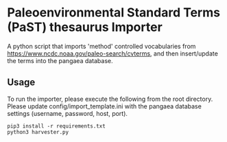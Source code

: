 # Paleoenvironmental Standard Terms (PaST) thesaurus Importer
A python script that imports 'method' controlled vocabularies from https://www.ncdc.noaa.gov/paleo-search/cvterms, and then insert/update the terms into the pangaea database.

## Usage
To run the importer, please execute the following from the root directory. Please update config/import_template.ini with the pangaea database settings (username, password, host, port).
```
pip3 install -r requirements.txt
python3 harvester.py
```
